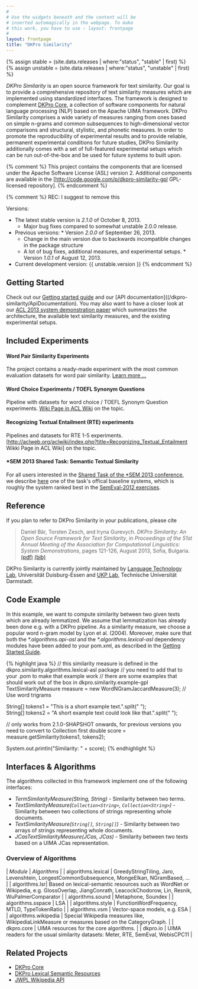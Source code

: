 ```yaml
---
#
# Use the widgets beneath and the content will be
# inserted automagically in the webpage. To make
# this work, you have to use › layout: frontpage
#
layout: frontpage
title: "DKPro Similarity"
---
```


{% assign stable = (site.data.releases | where:"status", "stable" | first) %}
{% assign unstable = (site.data.releases | where:"status", "unstable" | first) %}

*DKPro Similarity* is an open source framework for text similarity. Our goal is to provide a comprehensive repository of text similarity measures which are implemented using standardized interfaces. The framework is designed to complement [DKPro Core][DKPRO_CORE], a collection of software components for natural language processing (NLP) based on the Apache UIMA framework. DKPro Similarity comprises a wide variety of measures ranging from ones based on simple n-grams and common subsequences to high-dimensional vector comparisons and structural, stylistic, and phonetic measures. In order to promote the reproducibility of experimental results and to provide reliable, permanent experimental conditions for future studies, DKPro Similarity additionally comes with a set of full-featured experimental setups which can be run out-of-the-box and be used for future systems to built upon.

{% comment %}
This project contains the components that are licensed under the Apache Software License (ASL) version 2. Additional components are available in the [http://code.google.com/p/dkpro-similarity-gpl GPL-licensed repository].
{% endcomment %}

{% comment %}
REC: I suggest to remove this

Versions:

  * The latest stable version is *2.1.0* of October 8, 2013.
    * Major bug fixes compared to somewhat unstable 2.0.0 release.
  *  Previous versions:
    * Version *2.0.0* of September 26, 2013.
      * Change in the main version due to backwards incompatible changes in the package structure
      * A lot of bug fixes, additional measures, and experimental setups.
    * Version *1.0.1* of August 12, 2013.
  * Current development version: {{ unstable.version }}
{% endcomment %}

## Getting Started

Check out our [Getting started guide](/dkpro-similarity/GettingStarted) and our [API documentation]((/dkpro-similarity/ApiDocumentation). You may also want to have a closer look at our [ACL 2013 system demonstration paper](http://www.ukp.tu-darmstadt.de/fileadmin/user_upload/Group_UKP/publikationen/2013/ACL_Demo_2013_Dab_CameraReady.pdf) which summarizes the architecture, the available text similarity measures, and the existing experimental setups.

## Included Experiments

#### Word Pair Similarity Experiments

The project contains a ready-made experiment with the most common evaluation datasets for word pair similarity. [Learn more ...](/dkpro-similarity/WordPairSimilarity)

#### Word Choice Experiments / TOEFL Synonym Questions

Pipeline with datasets for word choice / TOEFL Synonym Question experiments.
[Wiki Page in ACL Wiki](http://www.aclweb.org/aclwiki/index.php?title=TOEFL_Synonym_Questions_%28State_of_the_art%29 ) on the topic.

#### Recognizing Textual Entailment (RTE) experiments

Pipelines and datasets for RTE 1-5 experiments.
[http://aclweb.org/aclwiki/index.php?title=Recognizing_Textual_Entailment Wikki Page in ACL Wiki] on the topic.

#### *SEM 2013 Shared Task: Semantic Textual Similarity

For all users interested in the [Shared Task of the *SEM 2013 conference](http://ixa2.si.ehu.es/sts/), we describe [here](/dkpro-similarity/SemEval2013) one of the task's offical baseline systems, which is roughly the system ranked best in the [SemEval-2012 exercises](http://ixa2.si.ehu.es/starsem/proc/pdf/STARSEM-SEMEVAL051.pdf).

## Reference

If you plan to refer to DKPro Similarity in your publications, please cite

> Daniel Bär, Torsten Zesch, and Iryna Gurevych. *DKPro Similarity: An Open Source Framework for Text Similarity*, in _Proceedings of the 51st Annual Meeting of the Association for Computational Linguistics: System Demonstrations_, pages 121-126, August 2013, Sofia, Bulgaria. [(pdf)](http://aclweb.org/anthology/P/P13/P13-4021.pdf) [(bib)](http://aclweb.org/anthology/P/P13/P13-4021.bib)

DKPro Similarity is currently jointly maintained by [Language Technology Lab](http://www.langtech.inf.uni-due.de/), Universität Duisburg-Essen and [UKP Lab](http://www.ukp.tu-darmstadt.de/), Technische Universität Darmstadt.

## Code Example

In this example, we want to compute similarity between two given texts which are already lemmatized. We assume that lemmatization has already been done e.g. with a DKPro pipeline. 
As a similarity measure, we choose a popular word n-gram model by Lyon et al. (2004). Moreover, make sure that both the _*.algorithms.api-asl_ and the _*.algorithms.lexical-asl_ dependency modules have been added to your pom.xml, as described in the [Getting Started Guide](http://code.google.com/p/dkpro-similarity-asl/wiki/GettingStarted).

{% highlight java %}
// this similarity measure is defined in the dkpro.similarity.algorithms.lexical-asl package
// you need to add that to your .pom to make that example work
// there are some examples that should work out of the box in dkpro.similarity.example-gpl 
TextSimilarityMeasure measure = new WordNGramJaccardMeasure(3);    // Use word trigrams

String[] tokens1 = "This is a short example text.".split(" ");   
String[] tokens2 = "A short example text could look like that.".split(" ");

// only works from 2.1.0-SHAPSHOT onwards, for previous versions you need to convert to Collection<String> first
double score = measure.getSimilarity(tokens1, tokens2);

System.out.println("Similarity: " + score);
{% endhighlight %}

## Interfaces & Algorithms

The algorithms collected in this framework implement one of the following interfaces:

  * *TermSimilarityMeasure(String, String)* - Similarity between two terms.
  * *TextSimilarityMeasure(`Collection<String>`, `Collection<String>`)* - Similarity between two collections of strings representing whole documents.
  * *TextSimilarityMeasure(`String[]`, `String[]`)* - Similarity between two arrays of strings representing whole documents.
  * *JCasTextSimilarityMeasure(JCas, JCas)* - Similarity between two texts based on a UIMA JCas representation.

### Overview of Algorithms

| *Module* | *Algorithms* |
| algorithms.lexical | GreedyStringTiling, Jaro, Levenshtein, LongestCommonSubsequence, MongeElkan, NGramBased, ... |
| algorithms.lsr| Based on lexical-semantic resources such as WordNet or Wikipedia, e.g. GlossOverlap, JiangConrath, LeacockChodorow, Lin, Resnik, WuPalmerComparator |
| algorithms.sound | Metaphone, Soundex |
| algorithms.sspace | LSA |
| algorithms.style | FunctionWordFrequency, MTLD, TypeTokenRatio |
| algorithms.vsm | Vector-space models, e.g. ESA |
| algorithms.wikipedia | Special Wikipedia measures like, WikipediaLinkMeasure or measures based on the CategoryGraph. |
| dkpro.core | UIMA resources for the core algorithms. |
| dkpro.io | UIMA readers for the usual similarity datasets: Meter, RTE, SemEval, WebisCPC11 |

## Related Projects

  * [DKPro Core](https://dkpro.github.io/dkpro-core)
  * [DKPro Lexical Semantic Resources](https://dkpro.github.io/dkpro-lsr)
  * [JWPL Wikipedia API](https://dkpro.github.io/dkpro-jwpl)

[DKPRO_CORE]: https://dkpro.github.io/dkpro-core
[DKPRO_LAB]: https://dkpro.github.io/dkpro-lab
